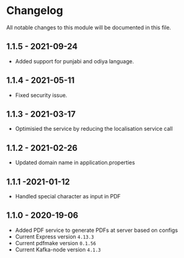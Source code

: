 # Changelog
All notable changes to this module will be documented in this file.

## 1.1.5 - 2021-09-24
- Added support for punjabi and odiya language.

## 1.1.4 - 2021-05-11
- Fixed security issue.

## 1.1.3 - 2021-03-17
- Optimisied the service by reducing the localisation service call

## 1.1.2 - 2021-02-26
- Updated domain name in application.properties

## 1.1.1 -2021-01-12
- Handled special character as input in PDF

## 1.1.0 - 2020-19-06
- Added PDF service to generate PDFs at server based on configs     
- Current Express version `4.13.3`
- Current pdfmake version `0.1.56`
- Current Kafka-node version `4.1.3`
